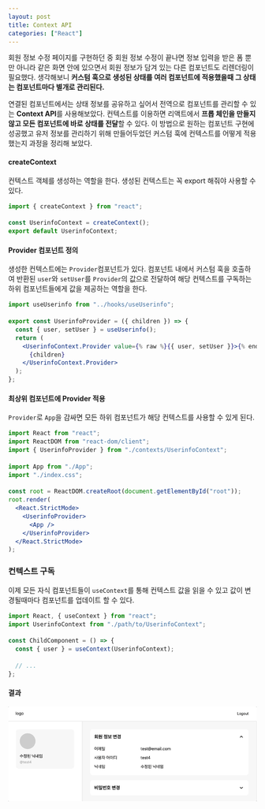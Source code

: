 ```yaml
---
layout: post
title: Context API
categories: ["React"]
---
```


회원 정보 수정 페이지를 구현하던 중 회원 정보 수정이 끝나면 정보 입력을 받은 폼 뿐만 아니라 같은 화면 안에 있으면서 회원 정보가 담겨 있는 다른 컴포넌트도 리렌더링이 필요했다. 생각해보니 **커스텀 훅으로 생성된 상태를 여러 컴포넌트에 적용했을때 그 상태는 컴포넌트마다 별개로 관리된다.**

연결된 컴포넌트에서는 상태 정보를 공유하고 싶어서 전역으로 컴포넌트를 관리할 수 있는 **Context API**를 사용해보았다. 컨텍스트를 이용하면 리액트에서 **프롭 체인을 만들지 않고 모든 컴포넌트에 바로 상태를 전달**할 수 있다. 이 방법으로 원하는 컴포넌트 구현에 성공했고 유저 정보를 관리하기 위해 만들어두었던 커스텀 훅에 컨텍스트를 어떻게 적용했는지 과정을 정리해 보았다.

#### createContext

컨텍스트 객체를 생성하는 역할을 한다. 생성된 컨텍스트는 꼭 export 해줘야 사용할 수 있다.

```jsx
import { createContext } from "react";

const UserinfoContext = createContext();
export default UserinfoContext;
```

#### Provider 컴포넌트 정의

생성한 컨텍스트에는 `Provider`컴포넌트가 있다.
컴포넌트 내에서 커스텀 훅을 호출하여 반환된 `user`와 `setUser`를 `Provider`의 값으로 전달하여
해당 컨텍스트를 구독하는 하위 컴포넌트들에게 값을 제공하는 역할을 한다.

```jsx
import useUserinfo from "../hooks/useUserinfo";

export const UserinfoProvider = ({ children }) => {
  const { user, setUser } = useUserinfo();
  return (
    <UserinfoContext.Provider value={% raw %}{{ user, setUser }}>{% endraw %}
      {children}
    </UserinfoContext.Provider>
  );
};
```

#### 최상위 컴포넌트에 Provider 적용

`Provider`로 `App`을 감싸면 모든 하위 컴포넌트가 해당 컨텍스트를 사용할 수 있게 된다.

```jsx
import React from "react";
import ReactDOM from "react-dom/client";
import { UserinfoProvider } from "./contexts/UserinfoContext";

import App from "./App";
import "./index.css";

const root = ReactDOM.createRoot(document.getElementById("root"));
root.render(
  <React.StrictMode>
    <UserinfoProvider>
      <App />
    </UserinfoProvider>
  </React.StrictMode>
);
```

### 컨텍스트 구독

이제 모든 자식 컴포넌트들이 `useContext`를 통해 컨텍스트 값을 읽을 수 있고 값이 변경될때마다 컴포넌트를 업데이트 할 수 있다.

```jsx
import React, { useContext } from "react";
import UserinfoContext from "./path/to/UserinfoContext";

const ChildComponent = () => {
  const { user } = useContext(UserinfoContext);

  // ...
};
```

#### 결과

![회원정보 수정 컴포넌트](/assets/img/context-api-component.gif)
